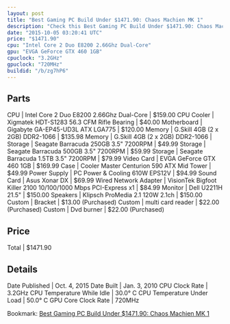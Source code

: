 ```yaml
---
layout: post
title: "Best Gaming PC Build Under $1471.90: Chaos Machien MK 1"
description: "Check this Best Gaming PC Build Under $1471.90: Chaos Machien MK 1. CPU: Intel Core 2 Duo E8200 2.66Ghz Dual-Core, CPU Cooler: Xigmatek HDT-S1283 56.3 CFM Rifle Bearing, M"
date: "2015-10-05 03:20:41 UTC"
price: "$1471.90"
cpu: "Intel Core 2 Duo E8200 2.66Ghz Dual-Core"
gpu: "EVGA GeForce GTX 460 1GB"
cpuclock: "3.2GHz"
gpuclock: "720MHz"
buildid: "/b/zg7hP6"
---
```


## Parts

CPU | Intel Core 2 Duo E8200 2.66Ghz Dual-Core | $159.00
CPU Cooler | Xigmatek HDT-S1283 56.3 CFM Rifle Bearing | $40.00
Motherboard | Gigabyte GA-EP45-UD3L ATX LGA775 | $120.00
Memory | G.Skill 4GB (2 x 2GB) DDR2-1066 | $135.98
Memory | G.Skill 4GB (2 x 2GB) DDR2-1066 | 
Storage | Seagate Barracuda 250GB 3.5" 7200RPM | $49.99
Storage | Seagate Barracuda 500GB 3.5" 7200RPM | $59.99
Storage | Seagate Barracuda 1.5TB 3.5" 7200RPM | $79.99
Video Card | EVGA GeForce GTX 460 1GB | $169.99
Case | Cooler Master Centurion 590 ATX Mid Tower | $49.99
Power Supply | PC Power & Cooling 610W EPS12V | $94.99
Sound Card | Asus Xonar DX | $69.99
Wired Network Adapter | VisionTek Bigfoot Killer 2100 10/100/1000 Mbps PCI-Express x1 | $84.99
Monitor | Dell U2211H 21.5" | $150.00
Speakers | Klipsch ProMedia 2.1 120W 2.1ch | $150.00
Custom | Bracket | $13.00 (Purchased)
Custom | multi card  reader | $22.00 (Purchased)
Custom | Dvd burner | $22.00 (Purchased)

## Price

Total | $1471.90

## Details

Date Published | Oct. 4, 2015
Date Built | Jan. 3, 2010
CPU Clock Rate | 3.2GHz
CPU Temperature While Idle | 30.0° C
CPU Temperature Under Load | 50.0° C
GPU Core Clock Rate | 720MHz

Bookmark: [Best Gaming PC Build Under $1471.90: Chaos Machien MK 1](http://pcbuilders.github.io/2015/10/05/best-gaming-pc-build-under-1471-dollars-dot-90-chaos-machien-mk-1/)
